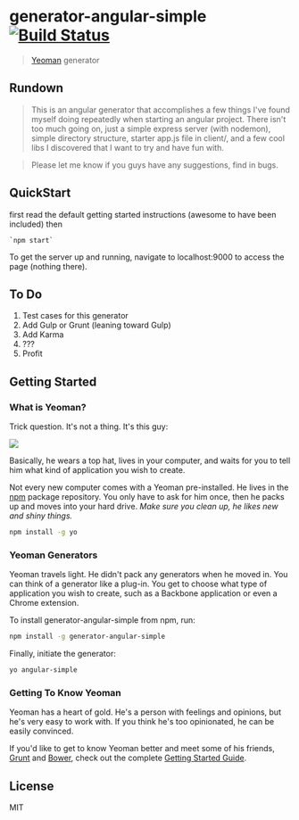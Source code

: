 # generator-angular-simple [![Build Status](https://secure.travis-ci.org/Gabs00/generator-angular-simple.png?branch=master)](https://travis-ci.org/Gabs00/generator-angular-simple)

> [Yeoman](http://yeoman.io) generator

## Rundown

> This is an angular generator that accomplishes a few things I've found myself doing repeatedly when starting an angular project. There isn't too much going on, just a simple express server (with nodemon), simple directory structure, starter app.js file in client/, and a few cool libs I discovered that I want to try and have fun with.

> Please let me know if you guys have any suggestions, find in bugs.

## QuickStart

  first read the default getting started instructions (awesome to have been included) then

    `npm start`

  To get the server up and running, navigate to localhost:9000 to access the page (nothing there).

## To Do
1. Test cases for this generator
2. Add Gulp or Grunt (leaning toward Gulp)
3. Add Karma
4. ???
5. Profit

## Getting Started

### What is Yeoman?

Trick question. It's not a thing. It's this guy:

![](http://i.imgur.com/JHaAlBJ.png)

Basically, he wears a top hat, lives in your computer, and waits for you to tell him what kind of application you wish to create.

Not every new computer comes with a Yeoman pre-installed. He lives in the [npm](https://npmjs.org) package repository. You only have to ask for him once, then he packs up and moves into your hard drive. *Make sure you clean up, he likes new and shiny things.*

```bash
npm install -g yo
```

### Yeoman Generators

Yeoman travels light. He didn't pack any generators when he moved in. You can think of a generator like a plug-in. You get to choose what type of application you wish to create, such as a Backbone application or even a Chrome extension.

To install generator-angular-simple from npm, run:

```bash
npm install -g generator-angular-simple
```

Finally, initiate the generator:

```bash
yo angular-simple
```

### Getting To Know Yeoman

Yeoman has a heart of gold. He's a person with feelings and opinions, but he's very easy to work with. If you think he's too opinionated, he can be easily convinced.

If you'd like to get to know Yeoman better and meet some of his friends, [Grunt](http://gruntjs.com) and [Bower](http://bower.io), check out the complete [Getting Started Guide](https://github.com/yeoman/yeoman/wiki/Getting-Started).


## License

MIT
